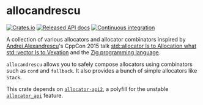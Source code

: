 # allocandrescu
[![Crates.io](https://img.shields.io/crates/v/allocandrescu.svg)](https://crates.io/crates/allocandrescu)
[![Released API docs](https://docs.rs/allocandrescu/badge.svg)](https://docs.rs/allocandrescu)
[![Continuous integration](https://github.com/wiktorwieclaw/allocandrescu/actions/workflows/ci.yaml/badge.svg?branch=main)](https://github.com/wiktorwieclaw/allocandrescu/actions/workflows/ci.yaml)

A collection of various allocators and allocator combinators inspired by [Andrei Alexandrescu](https://en.wikipedia.org/wiki/Andrei_Alexandrescu)'s CppCon 2015 talk [std::allocator Is to Allocation what std::vector Is to Vexation](https://www.youtube.com/watch?v=LIb3L4vKZ7U) and the [Zig programming language](https://ziglang.org/).

`allocandrescu` allows you to safely compose allocators using combinators such as
`cond` and `fallback`.
It also provides a bunch of simple allocators like `Stack`.

This crate depends on [`allocator-api2`](https://crates.io/crates/allocator-api2), a polyfill for the unstable [`allocator_api`](https://doc.rust-lang.org/unstable-book/library-features/allocator-api.html) feature.
